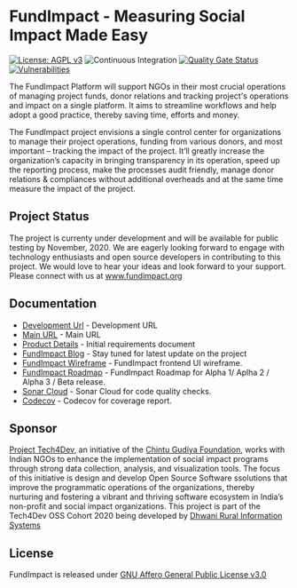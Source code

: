 # FundImpact - Measuring Social Impact Made Easy

[![License: AGPL v3](https://img.shields.io/badge/License-AGPL%20v3-blue.svg)](https://www.gnu.org/licenses/agpl-3.0)
![Continuous Integration](https://github.com/FundImpact/fundimpact-frontend/workflows/Continuous%20Integration/badge.svg)
[![Quality Gate Status](https://sonarcloud.io/api/project_badges/measure?project=FundImpact_fundimpact-frontend&metric=alert_status)](https://sonarcloud.io/dashboard?id=FundImpact_fundimpact-frontend)
[![Vulnerabilities](https://sonarcloud.io/api/project_badges/measure?project=FundImpact_fundimpact-frontend&metric=vulnerabilities)](https://sonarcloud.io/dashboard?id=FundImpact_fundimpact-frontend)

The FundImpact Platform will support NGOs in their most crucial operations of managing project funds, donor relations and tracking project's operations and impact on a single platform. It aims to streamline workflows and help adopt a good practice, thereby saving time, efforts and money.

The FundImpact project envisions a single control center for organizations to manage their project operations, funding from various donors, and most important – tracking the impact of the project. It’ll greatly increase the organization’s capacity in bringing transparency in its operation, speed up the reporting process, make the processes audit friendly, manage donor relations & compliances without additional overheads and at the same time measure the impact of the project.

## Project Status

The project is currenty under development and will be available for public testing by November, 2020. We are eagerly looking forward to engage with technology enthusiasts and open source developers in contributing to this project. We would love to hear your ideas and look forward to your support. Please connect with us at www.fundimpact.org

## Documentation

-   [Development Url](https://development--fundimpact.netlify.app/dashboard) - Development URL
-   [Main URL](https://development--fundimpact.netlify.app/dashboard) - Main URL
-   [Product Details](https://docs.google.com/document/d/1DUwxyTzEUlFDx2eQFit-iVTMxgFJQAMAOn6ZdcUvE04/edit) - Initial requirements document
-   [FundImpact Blog](https://chintugudiya.org/tag/fundimpact/) - Stay tuned for latest update on the project
-   [FundImpact Wireframe](https://xd.adobe.com/view/a9028067-aec8-42dc-a889-9c080b7d8a62-fc51/screen/e040b0bd-1989-4ad6-bda9-f2fac5e5869d/?fullscreen) - FundImpact frontend UI wireframe.
-   [FundImpact Roadmap](https://www.notion.so/bd77a70f47d84abe9476d1f8f98c4a25?v=bf5b17688d834a7dbb8eeb7eb6bafecd) - FundImpact Roadmap for Alpha 1/ Aplha 2 / Alpha 3 / Beta release.
-   [Sonar Cloud](https://sonarcloud.io/dashboard?id=FundImpact_fundimpact-frontend) - Sonar Cloud for code quality checks.
-   [Codecov](https://codecov.io/gh/FundImpact/fundimpact-frontend) - Codecov for coverage report.

## Sponsor

[Project Tech4Dev](https://chintugudiya.org/tech4dev/), an initiative of the [Chintu Gudiya Foundation](https://chintugudiya.org/), works with Indian NGOs to enhance the implementation of social impact programs through strong data collection, analysis, and visualization tools. The focus of this initiative is design and develop Open Source Software ssolutions that improve the programmatic operations of the organizations, thereby nurturing and fostering a vibrant and thriving software ecosystem in India’s non-profit and social impact organizations.
This project is part of the Tech4Dev OSS Cohort 2020 being developed by [Dhwani Rural Information Systems](https://dhwaniris.in)

## License

FundImpact is released under [GNU Affero General Public License v3.0](https://www.gnu.org/licenses/agpl-3.0)
